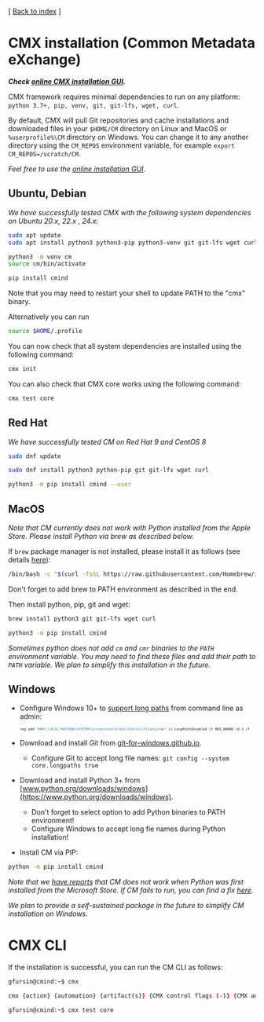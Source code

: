 [ [Back to index](README.md) ]

# CMX installation (Common Metadata eXchange)

***Check [online CMX installation GUI](https://access.cknowledge.org/playground/?action=install).***

CMX framework requires minimal dependencies to run on any platform: `python 3.7+, pip, venv, git, git-lfs, wget, curl`.

By default, CMX will pull Git repositories and cache installations and downloaded files in your `$HOME/CM` directory on Linux and MacOS
or `%userprofile%\CM` directory on Windows.
You can change it to any another directory using the `CM_REPOS` environment variable, for example `export CM_REPOS=/scratch/CM`.

*Feel free to use the [online installation GUI](https://access.cknowledge.org/playground/?action=install)*.

## Ubuntu, Debian

*We have successfully tested CMX with the following system dependencies on Ubuntu 20.x, 22.x , 24.x:*

```bash
sudo apt update
sudo apt install python3 python3-pip python3-venv git git-lfs wget curl

python3 -m venv cm
source cm/bin/activate

pip install cmind
```

Note that you may need to restart your shell to update PATH to the "cmx" binary. 

Alternatively you can run 

```bash
source $HOME/.profile
```

You can now check that all system dependencies are installed using the following command:
```bash
cmx init
```
You can also check that CMX core works using the following command:
```bash
cmx test core
```

## Red Hat

*We have successfully tested CM on Red Hat 9 and CentOS 8*

```bash
sudo dnf update

sudo dnf install python3 python-pip git git-lfs wget curl

python3 -m pip install cmind --user

```


## MacOS

*Note that CM currently does not work with Python installed from the Apple Store.
 Please install Python via brew as described below.*

If `brew` package manager is not installed, please install it as follows (see details [here](https://brew.sh/)):
```bash
/bin/bash -c "$(curl -fsSL https://raw.githubusercontent.com/Homebrew/install/HEAD/install.sh)"
```

Don't forget to add brew to PATH environment as described in the end.

Then install python, pip, git and wget:

```bash
brew install python3 git git-lfs wget curl

python3 -m pip install cmind
```

*Sometimes python does not add `cm` and `cmr` binaries to the `PATH` environment variable.
 You may need to find these files and add their path to `PATH` variable.
 We plan to simplify this installation in the future.*


## Windows

* Configure Windows 10+ to [support long paths](https://learn.microsoft.com/en-us/windows/win32/fileio/maximum-file-path-limitation?tabs=registry#enable-long-paths-in-windows-10-version-1607-and-later) from command line as admin:
  <small>
  <small>
  <small>
  ```bash
  reg add "HKEY_LOCAL_MACHINE\SYSTEM\CurrentControlSet\Control\FileSystem" /v LongPathsEnabled /t REG_DWORD /d 1 /f
  ```
  </small>
  </small>
  </small>
* Download and install Git from [git-for-windows.github.io](https://git-for-windows.github.io).
  * Configure Git to accept long file names: `git config --system core.longpaths true`
* Download and install Python 3+ from [www.python.org/downloads/windows](https://www.python.org/downloads/windows).
  * Don't forget to select option to add Python binaries to PATH environment!
  * Configure Windows to accept long fie names during Python installation!

* Install CM via PIP:

```bash
python -m pip install cmind
```

*Note that we [have reports](https://github.com/mlcommons/ck/issues/844) 
 that CM does not work when Python was first installed from the Microsoft Store.
 If CM fails to run, you can find a fix [here](https://stackoverflow.com/questions/57485491/python-python3-executes-in-command-prompt-but-does-not-run-correctly)*.


*We plan to provide a self-sustained package in the future to simplify CM installation on Windows.*



# CMX CLI

If the installation is successful, you can run the CM CLI as follows:

```bash
gfursin@cmind:~$ cmx

cmx {action} {automation} {artifact(s)} {CMX control flags (-)} {CMX automation flags (--)}
```

```bash
gfursin@cmind:~$ cmx test core
```
